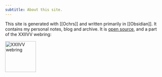 ```yaml
---
subtitle: About this site.
---
```

This site is generated with [[Ochrs]] and written primarily in [[Obsidian]].  It contains my personal notes, blog and archive. It is [open source](https://github.com/pavo-etc/notes), and a part of the XXIIVV webring:

<a href="https://webring.xxiivv.com/#notes.zachmanson.com" target="_blank" rel="noopener">

<img height="100" src="https://webring.xxiivv.com/icon.black.svg" alt="XXIIVV webring" />

</a>
